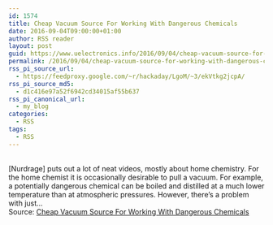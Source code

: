 ```yaml
---
id: 1574
title: Cheap Vacuum Source For Working With Dangerous Chemicals
date: 2016-09-04T09:00:00+01:00
author: RSS reader
layout: post
guid: https://www.uelectronics.info/2016/09/04/cheap-vacuum-source-for-working-with-dangerous-chemicals/
permalink: /2016/09/04/cheap-vacuum-source-for-working-with-dangerous-chemicals/
rss_pi_source_url:
  - https://feedproxy.google.com/~r/hackaday/LgoM/~3/ekVtkg2jcpA/
rss_pi_source_md5:
  - d1c416e97a52f6942cd34015af55b637
rss_pi_canonical_url:
  - my_blog
categories:
  - RSS
tags:
  - RSS
---
```

&#013;  
[Nurdrage] puts out a lot of neat videos, mostly about home chemistry. For the home chemist it is occasionally desirable to pull a vacuum. For example, a potentially dangerous chemical can be boiled and distilled at a much lower temperature than at atmospheric pressures. However, there’s a problem with just…&#013;  
Source: <a href="https://feedproxy.google.com/~r/hackaday/LgoM/~3/ekVtkg2jcpA/" target="_blank">Cheap Vacuum Source For Working With Dangerous Chemicals</a>